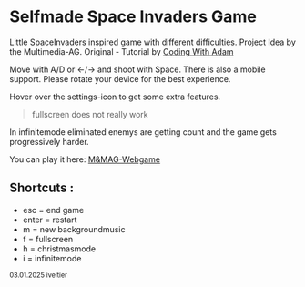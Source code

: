 # Selfmade Space Invaders Game

Little SpaceInvaders inspired game with different difficulties. Project Idea by the Multimedia-AG. Original - Tutorial by [Coding With Adam](https://www.youtube.com/watch?v=qCBiKJbLcFI&t=3384s)

Move with A/D or ←/→ and shoot with Space. There is also a mobile support. Please rotate your device for the best experience.

Hover over the settings-icon to get some extra features.

> fullscreen does not really work

In infinitemode eliminated enemys are getting count and the game gets progressively harder.

You can play it here: [M&MAG-Webgame](https://iveltier.github.io/mmagwebgame/)

## Shortcuts :

- esc = end game
- enter = restart
- m = new backgroundmusic
- f = fullscreen
- h = christmasmode
- i = infinitemode

<sub>03.01.2025 iveltier</sub>
